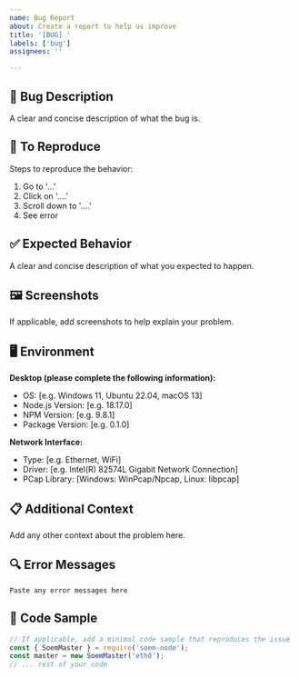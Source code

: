 ```yaml
---
name: Bug Report
about: Create a report to help us improve
title: '[BUG] '
labels: ['bug']
assignees: ''

---
```


## 🐛 Bug Description
A clear and concise description of what the bug is.

## 🔄 To Reproduce
Steps to reproduce the behavior:
1. Go to '...'
2. Click on '....'
3. Scroll down to '....'
4. See error

## ✅ Expected Behavior
A clear and concise description of what you expected to happen.

## 🖼️ Screenshots
If applicable, add screenshots to help explain your problem.

## 🖥️ Environment
**Desktop (please complete the following information):**
 - OS: [e.g. Windows 11, Ubuntu 22.04, macOS 13]
 - Node.js Version: [e.g. 18.17.0]
 - NPM Version: [e.g. 9.8.1]
 - Package Version: [e.g. 0.1.0]

**Network Interface:**
 - Type: [e.g. Ethernet, WiFi]
 - Driver: [e.g. Intel(R) 82574L Gigabit Network Connection]
 - PCap Library: [Windows: WinPcap/Npcap, Linux: libpcap]

## 📋 Additional Context
Add any other context about the problem here.

## 🔍 Error Messages
```
Paste any error messages here
```

## 🧪 Code Sample
```javascript
// If applicable, add a minimal code sample that reproduces the issue
const { SoemMaster } = require('soem-node');
const master = new SoemMaster('eth0');
// ... rest of your code
```
